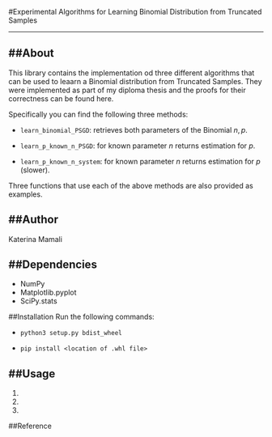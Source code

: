#Experimental Algorithms for Learning Binomial Distribution from Truncated Samples
***

##About
---
This library contains the implementation od three different algorithms that can be used to leaarn a Binomial distribution from Truncated Samples.
They were implemented as part of my diploma thesis and the proofs for their correctness can be found here.

Specifically you can find the following three methods:

* `learn_binomial_PSGD`: retrieves both parameters of the Binomial $n, p$.

* `learn_p_known_n_PSGD`: for known parameter $n$ returns estimation for $p$.

* `learn_p_known_n_system`: for known parameter $n$ returns estimation for $p$ (slower).

Three functions that use each of the above methods are also provided as examples.


##Author
---
Katerina Mamali


##Dependencies
---
* NumPy
* Matplotlib.pyplot
* SciPy.stats

##Installation
Run the following commands:

* `python3 setup.py bdist_wheel`

* `pip install <location of .whl file>`

##Usage
---
1. 

2.

3.

##Reference
